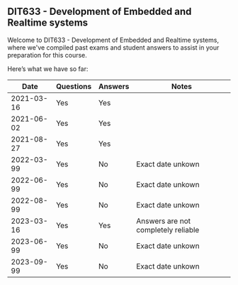 ## DIT633 - Development of Embedded and Realtime systems 
Welcome to DIT633 - Development of Embedded and Realtime systems, where we've compiled past exams and student answers to assist in your preparation for this course.

Here’s what we have so far:

|    Date    | Questions | Answers |                Notes                |
|------------|-----------|---------|-------------------------------------|
| 2021-03-16 | Yes       | Yes     |                                     |
| 2021-06-02 | Yes       | Yes     |                                     |
| 2021-08-27 | Yes       | Yes     |                                     |
| 2022-03-99 | Yes       | No      | Exact date unkown                   |
| 2022-06-99 | Yes       | No      | Exact date unkown                   |
| 2022-08-99 | Yes       | No      | Exact date unkown                   |
| 2023-03-16 | Yes       | Yes     | Answers are not completely reliable |
| 2023-06-99 | Yes       | No      | Exact date unkown                   |
| 2023-09-99 | Yes       | No      | Exact date unkown                   |
